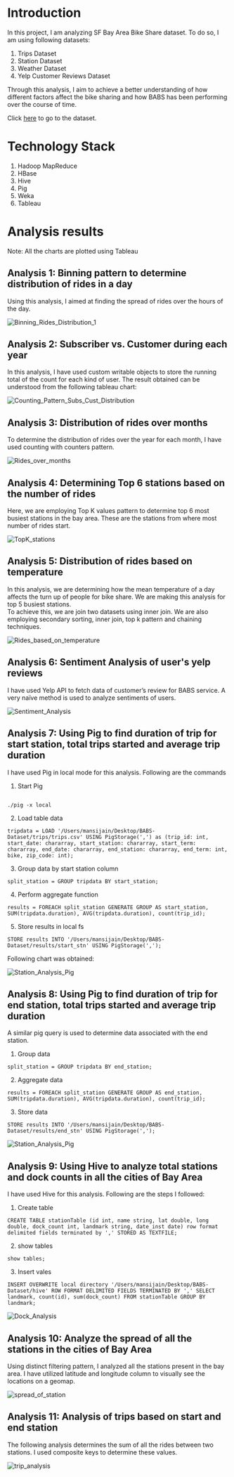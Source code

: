 # Introduction

In this project, I am analyzing SF Bay Area Bike Share dataset. To do so, I am using following datasets:

1. Trips Dataset
2. Station Dataset
3. Weather Dataset
4. Yelp Customer Reviews Dataset

Through this analysis, I aim to achieve a better understanding of how different factors affect the bike sharing and how BABS has been performing over the course of time.

Click [here](http://www.bayareabikeshare.com/open-data/) to go to the dataset.

# Technology Stack

1. Hadoop MapReduce
2. HBase
3. Hive
4. Pig
5. Weka
6. Tableau

# Analysis results

Note: All the charts are plotted using Tableau

## Analysis 1: Binning pattern to determine distribution of rides in a day

Using this analysis, I aimed at finding the spread of rides over the hours of the day.

![Binning_Rides_Distribution_1](results/Analysis2-1.png)

## Analysis 2: Subscriber vs. Customer during each year

In this analysis, I have used custom writable objects to store the running total of the count for each kind of user. The result obtained can be understood from the following tableau chart:

![Counting_Pattern_Subs_Cust_Distribution](results/Analysis1.png)

## Analysis 3: Distribution of rides over months

To determine the distribution of rides over the year for each month, I have used counting with counters pattern.

![Rides_over_months](results/Analysis4.png)

## Analysis 4: Determining Top 6 stations based on the number of rides

Here, we are employing Top K values pattern to determine top 6 most busiest stations in the bay area. These are the stations from where most number of rides start.

![TopK_stations](results/Analysis3.png)

## Analysis 5: Distribution of rides based on temperature

In this analysis, we are determining how the mean temperature of a day affects the turn up of people for bike share. We are making this analysis for top 5 busiest stations.
<br/>
To achieve this, we are join two datasets using inner join. We are also employing secondary sorting, inner join, top k pattern and chaining techniques.

![Rides_based_on_temperature](results/Analysis5.png)

## Analysis 6: Sentiment Analysis of user's yelp reviews

I have used Yelp API to fetch data of customer’s review for BABS service. A very naïve method is used to analyze sentiments of users.

![Sentiment_Analysis](results/Analysis6.png)

## Analysis 7: Using Pig to find duration of trip for start station, total trips started and average trip duration

I have used Pig in local mode for this analysis.
Following are the commands

1. Start Pig
```

./pig -x local
```

2. Load table data
```
tripdata = LOAD '/Users/mansijain/Desktop/BABS-Dataset/trips/trips.csv' USING PigStorage(',') as (trip_id: int, start_date: chararray, start_station: chararray, start_term: chararray, end_date: chararray, end_station: chararray, end_term: int, bike, zip_code: int);
```

3. Group data by start station column
```
split_station = GROUP tripdata BY start_station;
```

4. Perform aggregate function
```
results = FOREACH split_station GENERATE GROUP AS start_station, SUM(tripdata.duration), AVG(tripdata.duration), count(trip_id);
```

5. Store results in local fs
```
STORE results INTO '/Users/mansijain/Desktop/BABS-Dataset/results/start_stn' USING PigStorage(',');
```

Following chart was obtained:

![Station_Analysis_Pig](results/Analysis7.png)

## Analysis 8: Using Pig to find duration of trip for end station, total trips started and average trip duration

A similar pig query is used to determine data associated with the end station.

1. Group data
```
split_station = GROUP tripdata BY end_station;
```
2. Aggregate data
```
results = FOREACH split_station GENERATE GROUP AS end_station, SUM(tripdata.duration), AVG(tripdata.duration), count(trip_id);
```
3. Store data
```
STORE results INTO '/Users/mansijain/Desktop/BABS-Dataset/results/end_stn' USING PigStorage(',');
```

![Station_Analysis_Pig](results/Analysis8.png)

## Analysis 9: Using Hive to analyze total stations and dock counts in all the cities of Bay Area

I have used Hive for this analysis. Following are the steps I followed:

1. Create table
```
CREATE TABLE stationTable (id int, name string, lat double, long double, dock_count int, landmark string, date_inst date) row format delimited fields terminated by ',' STORED AS TEXTFILE;
```
2. show tables
```
show tables;
```
3. Insert vales
```
INSERT OVERWRITE local directory '/Users/mansijain/Desktop/BABS-Dataset/hive' ROW FORMAT DELIMITED FIELDS TERMINATED BY ',' SELECT landmark, count(id), sum(dock_count) FROM stationTable GROUP BY landmark;
```
![Dock_Analysis](results/Analysis10.png)

## Analysis 10: Analyze the spread of all the stations in the cities of Bay Area

Using distinct filtering pattern, I analyzed all the stations present in the bay area. I have utilized latitude and longitude column to visually see the locations on a geomap.

![spread_of_station](results/Analysis9.png)

## Analysis 11: Analysis of trips based on start and end station

The following analysis determines the sum of all the rides between two stations. I used composite keys to determine these values.

![trip_analysis](results/Analysis11.png)
